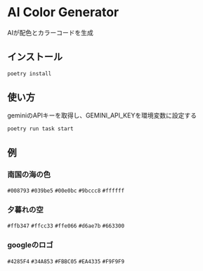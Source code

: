 # AI Color Generator

AIが配色とカラーコードを生成

## インストール

```sh
poetry install
```

## 使い方

geminiのAPIキーを取得し、GEMINI_API_KEYを環境変数に設定する

```sh
poetry run task start
```

## 例

### 南国の海の色
`#008793`
`#039be5`
`#00e0bc`
`#9bccc8`
`#ffffff`
### 夕暮れの空
`#ffb347`
`#ffcc33`
`#ffe066`
`#d6ae7b`
`#663300`

### googleのロゴ
`#4285F4`
`#34A853`
`#FBBC05`
`#EA4335`
`#F9F9F9`